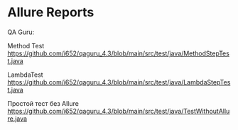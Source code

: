 # Allure Reports

QA Guru:

Method Test https://github.com/i652/qaguru_4.3/blob/main/src/test/java/MethodStepTest.java

LambdaTest https://github.com/i652/qaguru_4.3/blob/main/src/test/java/LambdaStepTest.java

Простой тест без Allure https://github.com/i652/qaguru_4.3/blob/main/src/test/java/TestWithoutAllure.java
